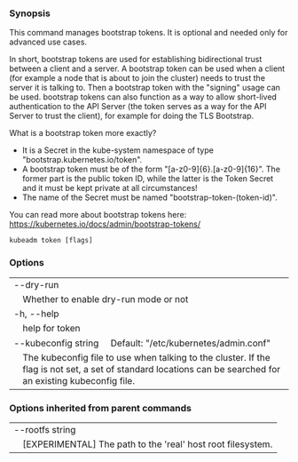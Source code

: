 ### Synopsis

This command manages bootstrap tokens. It is optional and needed only for
advanced use cases.

In short, bootstrap tokens are used for establishing bidirectional trust between
a client and a server. A bootstrap token can be used when a client (for example
a node that is about to join the cluster) needs to trust the server it is
talking to. Then a bootstrap token with the "signing" usage can be used.
bootstrap tokens can also function as a way to allow short-lived authentication
to the API Server (the token serves as a way for the API Server to trust the
client), for example for doing the TLS Bootstrap.

What is a bootstrap token more exactly?

- It is a Secret in the kube-system namespace of type
  "bootstrap.kubernetes.io/token".
- A bootstrap token must be of the form "[a-z0-9]{6}.[a-z0-9]{16}". The former
  part is the public token ID, while the latter is the Token Secret and it must
  be kept private at all circumstances!
- The name of the Secret must be named "bootstrap-token-(token-id)".

You can read more about bootstrap tokens here:
https://kubernetes.io/docs/admin/bootstrap-tokens/

```
kubeadm token [flags]
```

### Options

   <table style="width: 100%; table-layout: fixed;">
<colgroup>
<col span="1" style="width: 10px;" />
<col span="1" />
</colgroup>
<tbody>

<tr>
<td colspan="2">--dry-run</td>
</tr>
<tr>
<td></td><td style="line-height: 130%; word-wrap: break-word;">Whether to enable dry-run mode or not</td>
</tr>

<tr>
<td colspan="2">-h, --help</td>
</tr>
<tr>
<td></td><td style="line-height: 130%; word-wrap: break-word;">help for token</td>
</tr>

<tr>
<td colspan="2">--kubeconfig string&nbsp;&nbsp;&nbsp;&nbsp;&nbsp;Default: "/etc/kubernetes/admin.conf"</td>
</tr>
<tr>
<td></td><td style="line-height: 130%; word-wrap: break-word;">The kubeconfig file to use when talking to the cluster. If the flag is not set, a set of standard locations can be searched for an existing kubeconfig file.</td>
</tr>

</tbody>
</table>

### Options inherited from parent commands

   <table style="width: 100%; table-layout: fixed;">
<colgroup>
<col span="1" style="width: 10px;" />
<col span="1" />
</colgroup>
<tbody>

<tr>
<td colspan="2">--rootfs string</td>
</tr>
<tr>
<td></td><td style="line-height: 130%; word-wrap: break-word;">[EXPERIMENTAL] The path to the 'real' host root filesystem.</td>
</tr>

</tbody>
</table>

